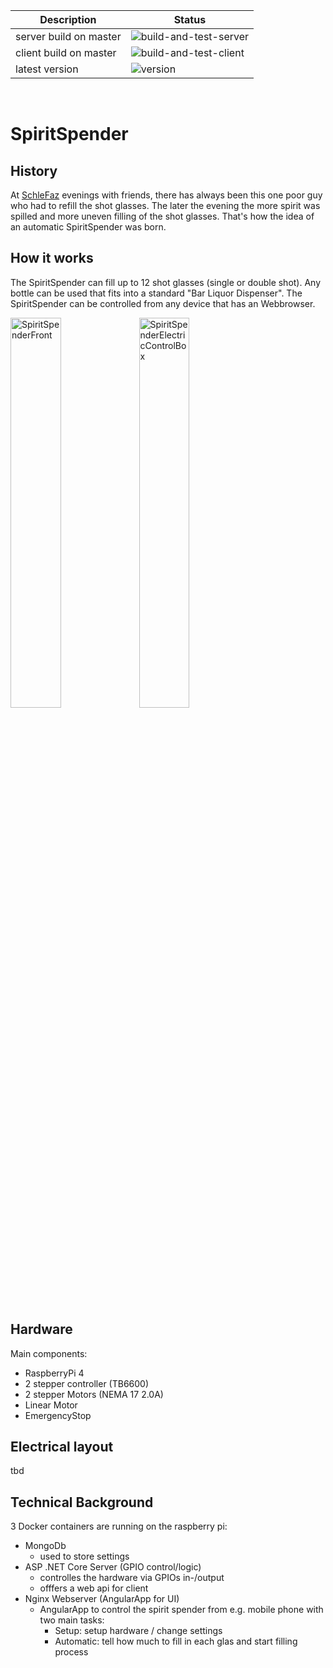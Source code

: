 
| Description      | Status |
| ----------- | ----------- |
| server build on master | ![build-and-test-server](https://github.com/TomaT3/SpiritSpender/workflows/build-and-test-server/badge.svg?branch=master) |
| client build on master | ![build-and-test-client](https://github.com/TomaT3/SpiritSpender/workflows/build-and-test-client/badge.svg?branch=master) |
| latest version  | ![version](https://img.shields.io/github/v/tag/tomat3/SpiritSpender)        |
<br>

# SpiritSpender
## History
At [SchleFaz](https://www.schlefaz.de/) evenings with friends, there has always been this one poor guy who had to refill the shot glasses. The later the evening the more spirit was spilled and more uneven filling of the shot glasses. That's how the idea of an automatic SpiritSpender was born.

## How it works
The SpiritSpender can fill up to 12 shot glasses (single or double shot). Any bottle can be used that fits into a standard "Bar Liquor Dispenser". The SpiritSpender can be controlled from any device that has an Webbrowser.

<img src="Doc/pictures/IMG_20200702_135323.jpg" alt="SpiritSpenderFront" width="40%" height="40%">
<img src="Doc/pictures/IMG_20200702_135011.jpg" alt="SpiritSpenderElectricControlBox" width="40%" height="40%">
<br><br>

## Hardware
Main components:
- RaspberryPi 4
- 2 stepper controller (TB6600)
- 2 stepper Motors (NEMA 17 2.0A)
- Linear Motor
- EmergencyStop

## Electrical layout
tbd

## Technical Background
3 Docker containers are running on the raspberry pi:
- MongoDb
  - used to store settings
- ASP .NET Core Server (GPIO control/logic)
  - controlles the hardware via GPIOs in-/output
  - offfers a web api for client
- Nginx Webserver (AngularApp for UI)
  - AngularApp to control the spirit spender from e.g. mobile phone with two main tasks:
    - Setup: setup hardware / change settings
    - Automatic: tell how much to fill in each glas and start filling process






